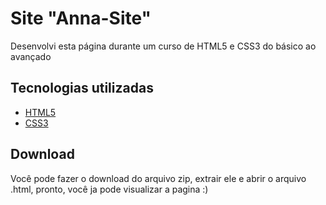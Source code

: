 # Site "Anna-Site"

Desenvolvi esta página durante um curso de HTML5 e CSS3 do básico ao avançado

## Tecnologias utilizadas
- [HTML5](https://pt.wikipedia.org/wiki/HTML5)
- [CSS3](https://pt.wikipedia.org/wiki/CSS3#:~:text=CSS3%20é%20a%20terceira%20mais,web%20(página%20de%20internet).&text=Assim%2C%20o%20CSS3%20facilitará%20o,utilização%20de%20sites%20pelos%20usuários.)

## Download

Você pode fazer o download do arquivo zip, extrair ele e abrir o arquivo .html, pronto, você ja pode visualizar a pagina :)
